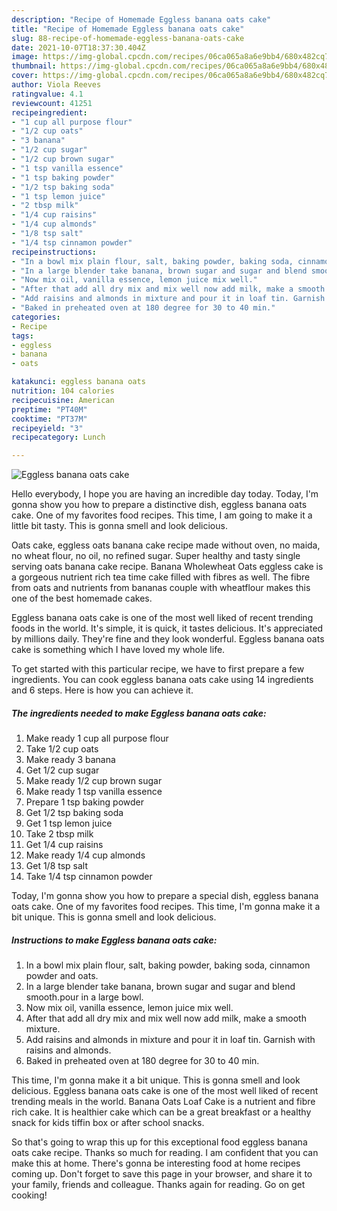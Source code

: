 ```yaml
---
description: "Recipe of Homemade Eggless banana oats cake"
title: "Recipe of Homemade Eggless banana oats cake"
slug: 88-recipe-of-homemade-eggless-banana-oats-cake
date: 2021-10-07T18:37:30.404Z
image: https://img-global.cpcdn.com/recipes/06ca065a8a6e9bb4/680x482cq70/eggless-banana-oats-cake-recipe-main-photo.jpg
thumbnail: https://img-global.cpcdn.com/recipes/06ca065a8a6e9bb4/680x482cq70/eggless-banana-oats-cake-recipe-main-photo.jpg
cover: https://img-global.cpcdn.com/recipes/06ca065a8a6e9bb4/680x482cq70/eggless-banana-oats-cake-recipe-main-photo.jpg
author: Viola Reeves
ratingvalue: 4.1
reviewcount: 41251
recipeingredient:
- "1 cup all purpose flour"
- "1/2 cup oats"
- "3 banana"
- "1/2 cup sugar"
- "1/2 cup brown sugar"
- "1 tsp vanilla essence"
- "1 tsp baking powder"
- "1/2 tsp baking soda"
- "1 tsp lemon juice"
- "2 tbsp milk"
- "1/4 cup raisins"
- "1/4 cup almonds"
- "1/8 tsp salt"
- "1/4 tsp cinnamon powder"
recipeinstructions:
- "In a bowl mix plain flour, salt, baking powder, baking soda, cinnamon powder and oats."
- "In a large blender take banana, brown sugar and sugar and blend smooth.pour in a large bowl."
- "Now mix oil, vanilla essence, lemon juice mix well."
- "After that add all dry mix and mix well now add milk, make a smooth mixture."
- "Add raisins and almonds in mixture and pour it in loaf tin. Garnish with raisins and almonds."
- "Baked in preheated oven at 180 degree for 30 to 40 min."
categories:
- Recipe
tags:
- eggless
- banana
- oats

katakunci: eggless banana oats 
nutrition: 104 calories
recipecuisine: American
preptime: "PT40M"
cooktime: "PT37M"
recipeyield: "3"
recipecategory: Lunch

---
```



![Eggless banana oats cake](https://img-global.cpcdn.com/recipes/06ca065a8a6e9bb4/680x482cq70/eggless-banana-oats-cake-recipe-main-photo.jpg)

Hello everybody, I hope you are having an incredible day today. Today, I'm gonna show you how to prepare a distinctive dish, eggless banana oats cake. One of my favorites food recipes. This time, I am going to make it a little bit tasty. This is gonna smell and look delicious.

Oats cake, eggless oats banana cake recipe made without oven, no maida, no wheat flour, no oil, no refined sugar. Super healthy and tasty single serving oats banana cake recipe. Banana Wholewheat Oats eggless cake is a gorgeous nutrient rich tea time cake filled with fibres as well. The fibre from oats and nutrients from bananas couple with wheatflour makes this one of the best homemade cakes.

Eggless banana oats cake is one of the most well liked of recent trending foods in the world. It's simple, it is quick, it tastes delicious. It's appreciated by millions daily. They're fine and they look wonderful. Eggless banana oats cake is something which I have loved my whole life.


To get started with this particular recipe, we have to first prepare a few ingredients. You can cook eggless banana oats cake using 14 ingredients and 6 steps. Here is how you can achieve it.

<!--inarticleads1-->

##### The ingredients needed to make Eggless banana oats cake:

1. Make ready 1 cup all purpose flour
1. Take 1/2 cup oats
1. Make ready 3 banana
1. Get 1/2 cup sugar
1. Make ready 1/2 cup brown sugar
1. Make ready 1 tsp vanilla essence
1. Prepare 1 tsp baking powder
1. Get 1/2 tsp baking soda
1. Get 1 tsp lemon juice
1. Take 2 tbsp milk
1. Get 1/4 cup raisins
1. Make ready 1/4 cup almonds
1. Get 1/8 tsp salt
1. Take 1/4 tsp cinnamon powder


Today, I&#39;m gonna show you how to prepare a special dish, eggless banana oats cake. One of my favorites food recipes. This time, I&#39;m gonna make it a bit unique. This is gonna smell and look delicious. 

<!--inarticleads2-->

##### Instructions to make Eggless banana oats cake:

1. In a bowl mix plain flour, salt, baking powder, baking soda, cinnamon powder and oats.
1. In a large blender take banana, brown sugar and sugar and blend smooth.pour in a large bowl.
1. Now mix oil, vanilla essence, lemon juice mix well.
1. After that add all dry mix and mix well now add milk, make a smooth mixture.
1. Add raisins and almonds in mixture and pour it in loaf tin. Garnish with raisins and almonds.
1. Baked in preheated oven at 180 degree for 30 to 40 min.


This time, I&#39;m gonna make it a bit unique. This is gonna smell and look delicious. Eggless banana oats cake is one of the most well liked of recent trending meals in the world. Banana Oats Loaf Cake is a nutrient and fibre rich cake. It is healthier cake which can be a great breakfast or a healthy snack for kids tiffin box or after school snacks. 

So that's going to wrap this up for this exceptional food eggless banana oats cake recipe. Thanks so much for reading. I am confident that you can make this at home. There's gonna be interesting food at home recipes coming up. Don't forget to save this page in your browser, and share it to your family, friends and colleague. Thanks again for reading. Go on get cooking!
